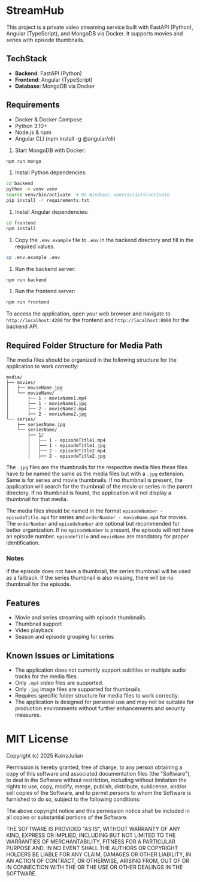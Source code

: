 
# StreamHub

This project is a private video streaming service built with FastAPI (Python), Angular (TypeScript), and MongoDB via Docker. It supports movies and series with episode thumbnails.

## TechStack

- **Backend**: FastAPI (Python)
- **Frontend**: Angular (TypeScript)
- **Database**: MongoDB via Docker

## Requirements

- Docker & Docker Compose
- Python 3.10+
- Node.js & npm
- Angular CLI (npm install -g @angular/cli)

1. Start MongoDB with Docker:

```bash
npm run mongo
```

1. Install Python dependencies:

```bash
cd backend
python -m venv venv
source venv/bin/activate  # On Windows: venv\Scripts\activate
pip install -r requirements.txt
```

1. Install Angular dependencies:

```bash
cd frontend
npm install
```

1. Copy the `.env.example` file to `.env` in the backend directory and fill in the required values.

```bash
cp .env.example .env
```

1. Run the backend server:

```bash
npm run backend
```

1. Run the frontend server:

```bash
npm run frontend
```

To access the application, open your web browser and navigate to `http://localhost:4200` for the frontend and `http://localhost:8000` for the backend API.

## Required Folder Structure for Media Path

The media files should be organized in the following structure for the application to work correctly:

``` text
media/
├── movies/
│   ├── movieName.jpg
│   └── movieName/
│       ├── 1 - movieName1.mp4
│       ├── 1 - movieName1.jpg
│       ├── 2 - movieName2.mp4
│       ├── 2 - movieName2.jpg
└── series/
    ├── seriesName.jpg
    └── seriesName/
        ├── 1/
        │   ├── 1 - episodeTitle1.mp4
        │   ├── 1 - episodeTitle1.jpg
        │   ├── 2 - episodeTitle2.mp4
        │   ├── 2 - episodeTitle2.jpg
```

The `.jpg` files are the thumbnails for the respective media files these files have to be named the same as the media files but with a `.jpg` extension. Same is for series and movie thumbnails. If no thumbnail is present, the application will search for the thumbnail of the movie or series in the parent directory. If no thumbnail is found, the application will not display a thumbnail for that media.

The media files should be named in the format `episodeNumber - episodeTitle.mp4` for series and `orderNumber - movieName.mp4` for movies. The `orderNumber` and `episodeNumber` are optional but recommended for better organization. If no `episodeNumber` is present, the episode will not have an episode number. `episodeTitle` and `movieName` are mandatory for proper identification.

### Notes

If the episode does not have a thumbnail, the series thumbnail will be used as a fallback. If the series thumbnail is also missing, there will be no thumbnail for the episode.

## Features

- Movie and series streaming with episode thumbnails.
- Thumbnail support
- Video playback
- Season and episode grouping for series

## Known Issues or Limitations

- The application does not currently support subtitles or multiple audio tracks for the media files.
- Only `.mp4` video files are supported.
- Only `.jpg` image files are supported for thumbnails.
- Requires specific folder structure for media files to work correctly.
- The application is designed for personal use and may not be suitable for production environments without further enhancements and security measures.

# MIT License

Copyright (c) 2025 KainzJulian

Permission is hereby granted, free of charge, to any person obtaining a copy of this software and associated documentation files (the "Software"), to deal in the Software without restriction, including without limitation the rights to use, copy, modify, merge, publish, distribute, sublicense, and/or sell copies of the Software, and to permit persons to whom the Software is furnished to do so, subject to the following conditions:

The above copyright notice and this permission notice shall be included in all copies or substantial portions of the Software.

THE SOFTWARE IS PROVIDED "AS IS", WITHOUT WARRANTY OF ANY KIND, EXPRESS OR IMPLIED, INCLUDING BUT NOT LIMITED TO THE WARRANTIES OF MERCHANTABILITY, FITNESS FOR A PARTICULAR PURPOSE AND. IN NO EVENT SHALL THE AUTHORS OR COPYRIGHT HOLDERS BE LIABLE FOR ANY CLAIM, DAMAGES OR OTHER LIABILITY, IN AN ACTION OF CONTRACT, OR OTHERWISE, ARISING FROM, OUT OF OR IN CONNECTION WITH THE OR THE USE OR OTHER DEALINGS IN THE SOFTWARE.
